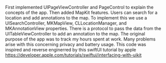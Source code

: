 First implemented UIPageViewController and PageControl to explain the concepts of the app. 
Then added MapKit features. Users can search for a location and add annotations to the map.
To implement this we use a UISearchController, MKMapView, CLLocationManager, and MKAnnotationView properties. There is a protocol to pass the data from the UITableViewController to add an annotation to the map. 
The original purpose of the app was to track my hours spent at work. Many problems arise with this concerning privacy and battery usage. 
This code was inspired and reverse enginerred by this swiftUI tutorial by apple https://developer.apple.com/tutorials/swiftui/interfacing-with-uikit

